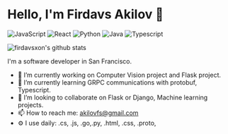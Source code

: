 # Hello, I'm Firdavs Akilov 👋

<!--
**firdavsxon/firdavsxon** is a ✨ _special_ ✨ repository because its `README.md` (this file) appears on your GitHub profile.
-->
![JavaScript](https://img.shields.io/badge/JavaScript-Intermediate-yellow)
![React](https://img.shields.io/badge/React-Expert-orange)
![Python](https://img.shields.io/badge/Python-Expert-orange)
![Java](https://img.shields.io/badge/Java-Intermediate-yellow)
![Typescript](https://img.shields.io/badge/Typescript-Intermediate-yellow)


![firdavsxon's github stats](https://github-readme-stats.vercel.app/api?username=firdavsxon&show_icons=true)

I'm a software developer in San Francisco.

- 🔭 I’m currently working on Computer Vision project and Flask project.
- 🌱 I’m currently learning GRPC communications with protobuf, Typescript.
- 👯 I’m looking to collaborate on Flask or Django, Machine learning projects.
- 📫 How to reach me: akilovfs@gmail.com
- ⚙️ I use daily: .cs, .js, .go,.py, .html, .css, .proto,

